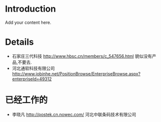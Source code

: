 # Introduction #

Add your content here.


# Details #
  * 石家庄三代科技 http://www.hbsc.cn/members/c_547656.html 貌似没有产品,不要去.
  * 河北通软科技有限公司 http://www.jobinhe.net/PositionBrowse/EnterpriseBrowse.aspx?enterpriseId=49312

# 已经工作的 #
  * 李晓凡 http://postek.cn.nowec.com/ 河北中联条码技术有限公司